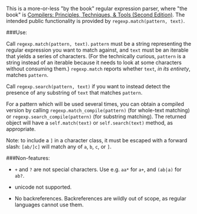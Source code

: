 This is a more-or-less "by the book" regular expression parser, where "the book" is [Compilers: Principles, Techniques, & Tools (Second Edition)](http://www.amazon.com/Compilers-Principles-Techniques-Tools-2nd/dp/0321486811/). The intended public functionality is provided by `regexp.match(pattern, text)`.

###Use:

Call `regexp.match(pattern, text)`.  `pattern` must be a string representing the regular expression you want to match against, and `text` must be an iterable that yields a series of characters. (For the technically curious, `pattern` is a string instead of an iterable because it needs to look at some characters without consuming them.) `regexp.match` reports whether `text`, *in its entirety*, matches `pattern`.

Call `regexp.search(pattern, text)` if you want to instead detect the presence of any substring of `text` that matches `pattern`.

For a pattern which will be used several times, you can obtain a compiled version by calling `regexp.match_compile(pattern)` (for whole-text matching) or `regexp.search_compile(pattern)` (for substring matching). The returned object will have a `self.match(text)` or `self.search(text)` method, as appropriate.

Note: to include a `]` in a character class, it must be escaped with a forward slash: `[ab/]c]` will match any of `a`, `b`, `c`, or `]`.

###Non-features:

- `+` and `?` are not special characters. Use e.g. `aa*` for `a+`, and `(ab|a)` for `ab?`.

- unicode not supported.

- No backreferences. Backreferences are wildly out of scope, as regular languages cannot use them.